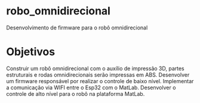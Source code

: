 # robo_omnidirecional
Desenvolvimento de firmware para o robô omnidirecional


# Objetivos
Construir um robô omnidirecional com o auxílio de impressão 3D, partes estruturais e rodas omnidirecionais serão impressas em ABS.
Desenvolver um firmware responsável por realizar o controle de baixo nível.
Implementar a comunicação via WIFI entre o Esp32 com o MatLab.
Desenvolver o controle de alto nível para o robô na plataforma MatLab.
